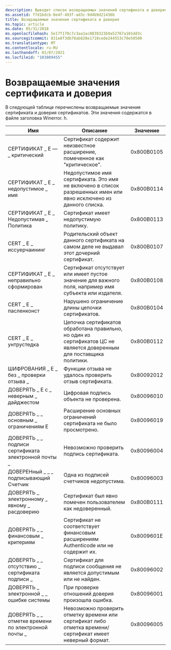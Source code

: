 ```yaml
---
description: Выводит список возвращаемых значений сертификата и доверия сертификатов. Эти значения содержатся в файле заголовка Winerror. h.
ms.assetid: f7d1bdcb-8e4f-493f-ad3c-9d4b9d21436b
title: Возвращаемые значения сертификата и доверия
ms.topic: article
ms.date: 05/31/2018
ms.openlocfilehash: 5e17f170c7c3aa1ac0839323b9a52767a101dd3c
ms.sourcegitcommit: 831e8f3db78ab820e1710cede244553c70e50500
ms.translationtype: MT
ms.contentlocale: ru-RU
ms.lasthandoff: 01/07/2021
ms.locfileid: "103809455"
---
```

# <a name="certificate-and-trust-return-values"></a>Возвращаемые значения сертификата и доверия

В следующей таблице перечислены возвращаемые значения сертификата и доверия сертификатов. Эти значения содержатся в файле заголовка Winerror. h.



| Имя                            | Описание                                                                                                                    | Значение      |
|---------------------------------|--------------------------------------------------------------------------------------------------------------------------------|------------|
| СЕРТИФИКАТ \_ E — \_ критический               | Сертификат содержит неизвестное расширение, помеченное как "критическое".                                                         | 0x800B0105 |
| СЕРТИФИКАТ \_ E \_ недопустимое \_ имя          | Недопустимое имя сертификата. Это имя не включено в список разрешенных имен или явно исключено из данного списка. | 0x800B0114 |
| СЕРТИФИКАТ \_ E \_ Недопустимая \_ Политика        | Сертификат имеет недопустимую политику.                                                                                | 0x800B0113 |
| CERT \_ E \_ иссуерчаининг         | Родительский объект данного сертификата на самом деле не выдавал этот дочерний сертификат.                                                  | 0x800B0107 |
| СЕРТИФИКАТ \_ E \_ неправильно сформирован              | Сертификат отсутствует или имеет пустое значение для важного поля, например имя субъекта или издателя.                       | 0x800B0108 |
| CERT \_ E \_ пасленконст           | Нарушено ограничение длины цепочки сертификатов.                                                         | 0x800B0104 |
| CERT \_ E \_ унтрустедка            | Цепочка сертификатов обработана правильно, но один из сертификатов ЦС не является доверенным для поставщика политики.               | 0x800B0112 |
| ШИФРОВАНИЯ \_ E \_ без \_ проверки отзыва \_ | Функции отзыва не удалось проверить отзыв сертификата.                                                    | 0x80092012 |
| ДОВЕРЯТЬ \_ E с \_ неверным \_ дайджестом           | Цифровая подпись объекта не проверена.                                                                            | 0x80096010 |
| ДОВЕРЯТЬ \_ \_ основным \_ ограничениям E    | Расширение основных ограничений сертификата не было просмотрено.                                                         | 0x80096019 |
| ДОВЕРЯТЬ \_ \_ подписи сертификата электронной почты \_       | Невозможно проверить подпись сертификата.                                                                           | 0x80096004 |
| ДОВЕРЕНный \_ \_ \_ подписывающий Счетчик       | Одна из подписей счетчиков недопустима.                                                                                   | 0x80096003 |
| ДОВЕРЯТЬ \_ электронному \_ явному \_ расдоверию    | Сертификат был явно помечен пользователем как недоверенный.                                                                | 0x800B0111 |
| ДОВЕРЯТЬ \_ \_ финансовым \_ критериям   | Сертификат не соответствует финансовым расширениям Authenticode или не содержит их.                                                | 0x8009601E |
| ДОВЕРЯТЬ \_ \_ отсутствию \_ сертификата подписи \_      | Сертификат для подписи сообщения не является допустимым или не найден.                                                       | 0x80096002 |
| ДОВЕРЯТЬ \_ электронной \_ \_ ошибке системы         | При проверке отношений доверия произошла ошибка.                                                                           | 0x80096001 |
| ДОВЕРЯТЬ \_ \_ отметке времени по электронной почты \_           | Невозможно проверить отметку времени или сертификат либо отметка времени/сертификат имеет неверный формат.                                                 | 0x80096005 |



 

 

 



